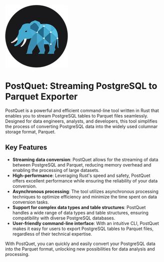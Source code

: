 ![logo](grfx/postquet_logo_200px.png)

# PostQuet: Streaming PostgreSQL to Parquet Exporter

PostQuet is a powerful and efficient command-line tool written in Rust that enables you to stream
PostgreSQL tables to Parquet files seamlessly. Designed for data engineers, analysts, and developers,
this tool simplifies the process of converting PostgreSQL data into the widely used columnar storage
format, Parquet.

## Key Features
- **Streaming data conversion**: PostQuet allows for the streaming of data between PostgreSQL and
  Parquet, reducing memory overhead and enabling the processing of large datasets.
- **High-performance**: Leveraging Rust's speed and safety, PostQuet offers excellent performance
  while ensuring the reliability of your data conversion.
- **Asynchronous processing**: The tool utilizes asynchronous processing techniques to optimize
  efficiency and minimize the time spent on data conversion tasks.
- **Support for complex data types and table structures**: PostQuet handles a wide range of data
  types and table structures, ensuring compatibility with diverse PostgreSQL databases.
- **User-friendly command-line interface**: With an intuitive CLI, PostQuet makes it easy for users
  to export PostgreSQL tables to Parquet files, regardless of their technical expertise.

With PostQuet, you can quickly and easily convert your PostgreSQL data into the Parquet format,
unlocking new possibilities for data analysis and processing.

